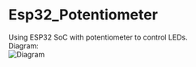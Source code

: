 # Esp32_Potentiometer
Using ESP32 SoC with potentiometer to control LEDs. <br>
Diagram: <br>
![Diagram](https://user-images.githubusercontent.com/84715134/150985023-8042ea62-33c8-4359-accb-1b3fab59f407.svg)

